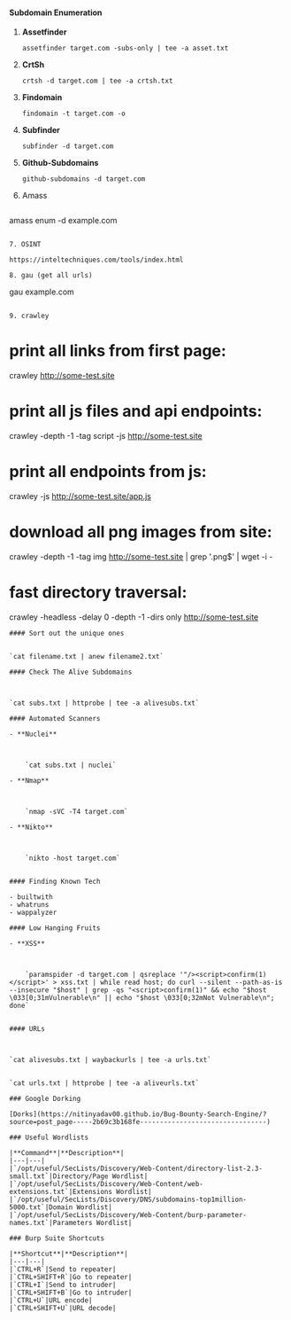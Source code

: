 #### Subdomain Enumeration

1. **Assetfinder**

    
    `assetfinder target.com -subs-only | tee -a asset.txt`
    
2. **CrtSh**

    
    `crtsh -d target.com | tee -a crtsh.txt`
    
3. **Findomain**
    

    
    `findomain -t target.com -o` 
    
4. **Subfinder**
    

    
    `subfinder -d target.com`
    
5. **Github-Subdomains**

    
    `github-subdomains -d target.com`
6. Amass

	```shell
amass enum -d example.com
```

7. OSINT

https://inteltechniques.com/tools/index.html

8. gau (get all urls)

```
gau example.com
```

9. crawley
```
# print all links from first page:
crawley http://some-test.site

# print all js files and api endpoints:
crawley -depth -1 -tag script -js http://some-test.site

# print all endpoints from js:
crawley -js http://some-test.site/app.js

# download all png images from site:
crawley -depth -1 -tag img http://some-test.site | grep '\.png$' | wget -i -

# fast directory traversal:
crawley -headless -delay 0 -depth -1 -dirs only http://some-test.site
```
#### Sort out the unique ones


`cat filename.txt | anew filename2.txt`

#### Check The Alive Subdomains



`cat subs.txt | httprobe | tee -a alivesubs.txt`

#### Automated Scanners

- **Nuclei**
    
 
    
    `cat subs.txt | nuclei`
    
- **Nmap**
    

    
    `nmap -sVC -T4 target.com`
    
- **Nikto**
    

    
    `nikto -host target.com`
    

#### Finding Known Tech

- builtwith
- whatruns
- wappalyzer

#### Low Hanging Fruits

- **XSS**
    

    
    `paramspider -d target.com | qsreplace '"/><script>confirm(1)</script>' > xss.txt | while read host; do curl --silent --path-as-is --insecure "$host" | grep -qs "<script>confirm(1)" && echo "$host \033[0;31mVulnerable\n" || echo "$host \033[0;32mNot Vulnerable\n"; done`
    

#### URLs



`cat alivesubs.txt | waybackurls | tee -a urls.txt`


`cat urls.txt | httprobe | tee -a aliveurls.txt`

### Google Dorking

[Dorks](https://nitinyadav00.github.io/Bug-Bounty-Search-Engine/?source=post_page-----2b69c3b168fe--------------------------------)

### Useful Wordlists

|**Command**|**Description**|
|---|---|
|`/opt/useful/SecLists/Discovery/Web-Content/directory-list-2.3-small.txt`|Directory/Page Wordlist|
|`/opt/useful/SecLists/Discovery/Web-Content/web-extensions.txt`|Extensions Wordlist|
|`/opt/useful/SecLists/Discovery/DNS/subdomains-top1million-5000.txt`|Domain Wordlist|
|`/opt/useful/SecLists/Discovery/Web-Content/burp-parameter-names.txt`|Parameters Wordlist|

### Burp Suite Shortcuts

|**Shortcut**|**Description**|
|---|---|
|`CTRL+R`|Send to repeater|
|`CTRL+SHIFT+R`|Go to repeater|
|`CTRL+I`|Send to intruder|
|`CTRL+SHIFT+B`|Go to intruder|
|`CTRL+U`|URL encode|
|`CTRL+SHIFT+U`|URL decode|

